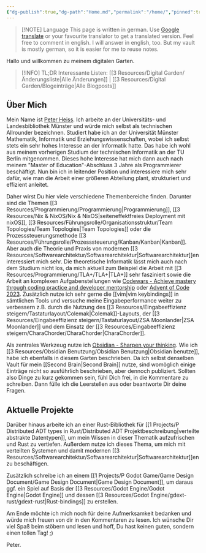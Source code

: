 ```yaml
---
{"dg-publish":true,"dg-path":"Home.md","permalink":"/home/","pinned":true,"tags":["gardenEntry"],"created":"2024-12-12T18:57:08.132+01:00","updated":"2024-12-12T09:07:37.596+01:00"}
---
```



> [!NOTE] Language
> This page is written in german. Use [Google translate](https://www-netzmuffel-de.translate.goog/?_x_tr_sl=de&_x_tr_tl=en&_x_tr_hl=de&_x_tr_pto=wapp) or your favourite translator to get a  translated version. Feel free to comment in english. I will answer in english, too. But my vault is mostly german, so it is easier for me to reuse notes.

Hallo und willkommen zu meinem digitalen Garten.

> [!INFO] TL;DR
> Interessante Listen: [[3 Resources/Digital Garden/Änderungsliste\|Alle Änderungen]] | [[3 Resources/Digital Garden/Blogeinträge\|Alle Blogposts]]

## Über Mich

Mein Name ist [Peter Heiss](https://github.com/Heiss). Ich arbeite an der Universitäts- und Landesbibliothek Münster und würde mich selbst als technischen Allrounder bezeichnen. Studiert habe ich an der Universität Münster Mathematik, Informatik und Erziehungswissenschaften, wobei ich selbst stets ein sehr hohes Interesse an der Informatik hatte. Das habe ich wohl aus meinem vorherigen Studium der technischen Informatik an der TU Berlin mitgenommen. Dieses hohe Interesse hat mich dann auch nach meinem "Master of Education"-Abschluss 3 Jahre als Programmierer beschäftigt. Nun bin ich in leitender Position und interessiere mich sehr dafür, wie man die Arbeit einer größeren Abteilung plant, strukturiert und effizient anleitet.

Daher wirst Du hier viele verschiedene Themenbereiche finden. Darunter sind die Themen [[3 Resources/Programmierung/Programmierung\|Programmierung]], [[3 Resources/Nix & NixOS/Nix & NixOS\|seiteneffektfreies Deployment mit nixOS]], [[3 Resources/Führungsrolle/Organisationsstruktur/Team Topologies/Team Topologies\|Team Topologies]] oder die Prozesssteuerungsmethode [[3 Resources/Führungsrolle/Prozesssteuerung/Kanban/Kanban\|Kanban]]. Aber auch die Theorie und Praxis von modernen [[3 Resources/Softwarearchitektur/Softwarearchitektur\|Softwarearchitektur]]en interessiert mich sehr.
Die theoretische Informatik lässt mich auch nach dem Studium nicht los, da mich aktuell zum Beispiel die Arbeit mit [[3 Resources/Programmierung/TLA+/TLA+\|TLA+]] sehr fasziniert sowie die Arbeit an komplexen Aufgabenstellungen wie [Codewars - Achieve mastery through coding practice and developer mentorship](https://www.codewars.com) oder [Advent of Code 2023](https://github.com/Heiss/learning_tasks/tree/develop/Rust/adventofcode23/src).
Zusätzlich nutze ich sehr gerne die [[vim\|vim keybindings]] in sämtlichen Tools und versuche meine Eingabeperformance weiter zu verbessern z.B. durch die Nutzung des [[3 Resources/Eingabeeffizienz steigern/Tastaturlayout/Colemak\|Colemak]]-Layouts, der [[3 Resources/Eingabeeffizienz steigern/Tastaturlayout/ZSA Moonlander\|ZSA Moonlander]] und dem Einsatz der [[3 Resources/Eingabeeffizienz steigern/CharaChorder/CharaChorder\|CharaChorder]].

Als zentrales Werkzeug nutze ich [Obsidian - Sharpen your thinking](https://obsidian.md). Wie ich [[3 Resources/Obsidian Benutzung/Obsidian Benutzung\|Obsidian benutze]], habe ich ebenfalls in diesem Garten beschrieben. Da ich selbst denselben Vault für mein [[Second Brain\|Second Brain]] nutze, sind womöglich einige Einträge nicht so ausführlich beschrieben, aber dennoch publiziert.
Sollten also Dinge zu kurz gekommen sein, fühl Dich frei, in die Kommentare zu schreiben. Dann fülle ich die Leerstellen aus oder beantworte Dir deine Fragen.

## Aktuelle Projekte

Darüber hinaus arbeite ich an einer Rust-Bibliothek für [[1 Projects/P Distributed ADT types in Rust/Distributed ADT Projektbeschreibung\|verteilte abstrakte Datentypen]], um mein Wissen in dieser Thematik aufzufrischen und Rust zu vertiefen. Außerdem nutze ich dieses Thema, um mich mit verteilten Systemen und damit modernen [[3 Resources/Softwarearchitektur/Softwarearchitektur\|Softwarearchitektur]]en zu beschäftigen.

Zusätzlich schreibe ich an einem [[1 Projects/P Godot Game/Game Design Document/Game Design Document\|Game Design Document]], um daraus ggf. ein Spiel auf Basis der [[3 Resources/Godot Engine/Godot Engine\|Godot Engine]] und dessen [[3 Resources/Godot Engine/gdext-rust/gdext-rust\|Rust-bindings]] zu erstellen.

Am Ende möchte ich mich noch für deine Aufmerksamkeit bedanken und würde mich freuen von dir in den Kommentaren zu lesen. Ich wünsche Dir viel Spaß beim stöbern und lesen und hoff, Du hast keinen guten, sondern einen tollen Tag! ;)

Peter.
